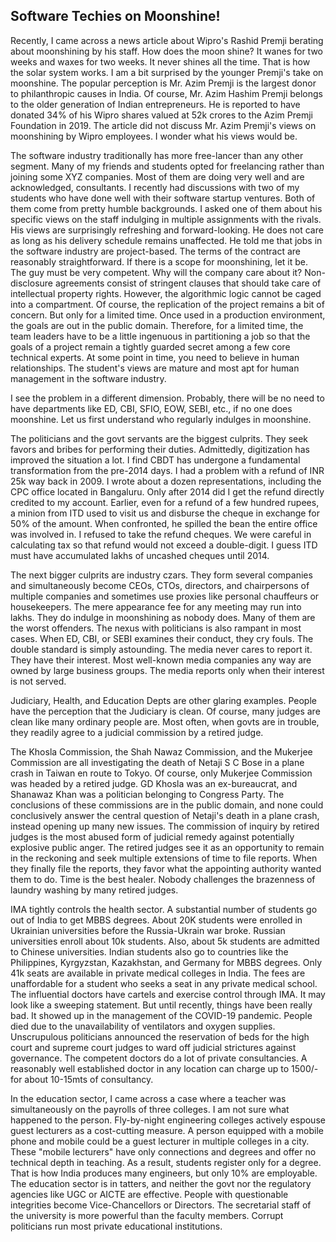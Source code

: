 ##  Software Techies on Moonshine! 

Recently, I came across a news article about Wipro's Rashid Premji berating about moonshining by his staff. How does the moon shine? It 
wanes for two weeks and waxes for two weeks. It never shines all the time. That is how the solar system works. I am a bit surprised by the 
younger Premji's take on moonshine. The popular perception is Mr. Azim Premji is the largest donor to philanthropic causes in India. Of 
course, Mr. Azim Hashim Premji belongs to the older generation of Indian entrepreneurs. He is reported to have donated 34% of his Wipro 
shares valued at 52k crores to the Azim Premji Foundation in 2019. The article did not discuss Mr. Azim Premji's views on moonshining by 
Wipro employees. I wonder what his views would be.

The software industry traditionally has more free-lancer than any other segment. Many of my friends and students opted for freelancing 
rather than joining some XYZ companies. Most of them are doing very well and are acknowledged, consultants. I recently had discussions 
with two of my students who have done well with their software startup ventures. Both of them come from pretty humble backgrounds. I asked 
one of them about his specific views on the staff indulging in multiple assignments with the rivals. His views are surprisingly refreshing 
and forward-looking. He does not care as long as his delivery schedule remains unaffected. He told me that jobs in the software industry 
are project-based. The terms of the contract are reasonably straightforward. If there is a scope for moonshining, let it be. The guy must 
be very competent. Why will the company care about it? Non-disclosure agreements consist of stringent clauses that should take care of 
intellectual property rights. However, the algorithmic logic cannot be caged into a compartment. Of course, the replication of the project 
remains a bit of concern. But only for a limited time. Once used in a production environment, the goals are out in the public domain. 
Therefore, for a limited time, the team leaders have to be a little ingenuous in partitioning a job so that the goals of a project remain 
a tightly guarded secret among a few core technical experts. At some point in time, you need to believe in human relationships. The 
student's views are mature and most apt for human management in the software industry.

I see the problem in a different dimension. Probably, there will be no need to have departments like ED, CBI, SFIO, EOW, SEBI, etc., if no 
one does moonshine. Let us first understand who regularly indulges in moonshine.

The politicians and the govt servants are the biggest culprits. They seek favors and bribes for performing their duties. Admittedly, 
digitization has improved the situation a lot. I find CBDT has undergone a fundamental transformation from the pre-2014 days. I had a 
problem with a refund of INR 25k way back in 2009. I wrote about a dozen representations, including the CPC office located in Bangaluru. 
Only after 2014 did I get the refund directly credited to my account. Earlier, even for a refund of a few hundred rupees, a minion from 
ITD used to visit us and disburse the cheque in exchange for 50% of the amount. When confronted, he spilled the bean the entire office was 
involved in.  I refused to take the refund cheques. We were careful in calculating tax so that refund would not exceed a double-digit. I 
guess ITD must have accumulated lakhs of uncashed cheques until 2014.

The next bigger culprits are industry czars. They form several companies and simultaneously become CEOs, CTOs, directors, and chairpersons 
of multiple companies and sometimes use proxies like personal chauffeurs or housekeepers. The mere appearance fee for any meeting may run 
into lakhs. They do indulge in moonshining as nobody does. Many of them are the worst offenders. The nexus with politicians is also 
rampant in most cases. When ED, CBI, or SEBI examines their conduct, they cry fouls. The double standard is simply astounding. The media 
never cares to report it. They have their interest. Most well-known media companies any way are owned by large business groups. The media 
reports only when their interest is not served.

Judiciary, Health, and Education Depts are other glaring examples. People have the perception that the Judiciary is clean. Of course, many 
judges are clean like many ordinary people are. Most often, when govts are in trouble, they readily agree to a judicial commission by a 
retired judge.

The Khosla Commission, the Shah Nawaz Commission, and the Mukerjee Commission are all investigating the death of Netaji S C Bose in a 
plane crash in Taiwan en route to Tokyo. Of course, only Mukerjee Commission was headed by a retired judge. GD Khosla was an 
ex-bureaucrat, and Shanawaz Khan was a politician belonging to Congress Party. The conclusions of these commissions are in the 
public domain, and none could conclusively answer the central question of Netaji's death in a plane crash, instead opening up many new 
issues. The commission of inquiry by retired judges is the most abused form of judicial remedy against potentially explosive public anger. 
The retired judges see it as an opportunity to remain in the reckoning and seek multiple extensions of time to file reports. When they 
finally file the reports, they favor what the appointing authority wanted them to do. Time is the best healer. Nobody challenges the 
brazenness of laundry washing by many retired judges.

IMA tightly controls the health sector. A substantial number of students go out of India to get MBBS degrees. About 20K students were 
enrolled in Ukrainian universities before the Russia-Ukrain war broke. Russian universities enroll about 10k students. Also, about 5k 
students are admitted to Chinese universities. Indian students also go to countries like the Philippines, Kyrgyzstan, Kazakhstan, 
and Germany for MBBS degrees. Only 41k seats are available in private medical colleges in India. The fees are unaffordable for a 
student who seeks a seat in any private medical school. The influential doctors have cartels and exercise control through IMA. 
It may look like a sweeping statement. But until recently, things have been really bad. It showed up in the management of the 
COVID-19 pandemic. People died due to the unavailability of ventilators and oxygen supplies. Unscrupulous politicians announced 
the reservation of beds for the high court and supreme court judges to ward off judicial strictures against governance. 
The competent doctors do a lot of private consultancies. A reasonably well established doctor in any location can charge up to
1500/- for about 10-15mts of consultancy. 

In the education sector, I came across a case where a teacher was simultaneously on the payrolls of three colleges. I am not sure what 
happened to the person. Fly-by-night engineering colleges actively espouse guest lecturers as a cost-cutting measure. A person equipped 
with a mobile phone and mobile could be a guest lecturer in multiple colleges in a city. These "mobile lecturers" have only connections 
and degrees and offer no technical depth in teaching. As a result, students register only for a degree. That is how India produces many 
engineers, but only 10% are employable. The education sector is in tatters, and neither the govt nor the regulatory agencies like UGC or 
AICTE are effective. People with questionable integrities become Vice-Chancellors or Directors. The secretarial staff of the university is 
more powerful than the faculty members. Corrupt politicians run most private educational institutions.

